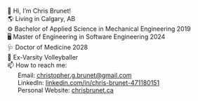 👋 Hi, I’m Chris Brunet!\
🌎 Living in Calgary, AB\
⚙️ Bachelor of Applied Science in Mechanical Engineering 2019\
🖥️ Master of Engineering in Software Engineering 2024\
🩺 Doctor of Medicine 2028\
🏐 Ex-Varsity Volleyballer\
📫 How to reach me:\
&nbsp;&nbsp;&nbsp;&nbsp;&nbsp;&nbsp;Email: christopher.g.brunet@gmail.com \
&nbsp;&nbsp;&nbsp;&nbsp;&nbsp;&nbsp;LinkedIn: [linkedin.com/in/chris-brunet-471180151](https://www.linkedin.com/in/chris-brunet-471180151/) \
&nbsp;&nbsp;&nbsp;&nbsp;&nbsp;&nbsp;Personal Website: [chrisbrunet.ca](https://chrisbrunet.ca)
